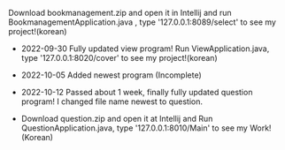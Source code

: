 Download bookmanagement.zip and open it in Intellij and run BookmanagementApplication.java , type '127.0.0.1:8089/select' to see my project!(korean)

- 2022-09-30 Fully updated view program!
Run ViewApplication.java, type '127.0.0.1:8020/cover' to see my project!(korean)

- 2022-10-05 Added newest program (Incomplete)
- 2022-10-12 Passed about 1 week, finally fully updated question program! I changed file name newest to question.
- Download question.zip and open it at Intellij and Run QuestionApplication.java, type '127.0.0.1:8010/Main' to see my Work!(Korean)

